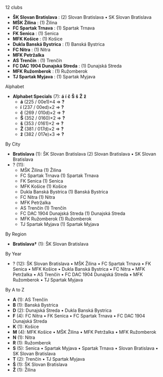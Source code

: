 12 clubs

- **ŠK Slovan Bratislava** : (2) Slovan Bratislava • SK Slovan Bratislava
- **MŠK Žilina** : (1) Žilina
- **FC Spartak Trnava** : (1) Spartak Trnava
- **FK Senica** : (1) Senica
- **MFK Košice** : (1) Košice
- **Dukla Banská Bystrica** : (1) Banská Bystrica
- **FC Nitra** : (1) Nitra
- **MFK Petržalka**
- **AS Trenčín** : (1) Trenčín
- **FC DAC 1904 Dunajská Streda** : (1) Dunajská Streda
- **MFK Ružomberok** : (1) Ružomberok
- **TJ Spartak Myjava** : (1) Spartak Myjava




Alphabet

- **Alphabet Specials** (7):  **á**  **í**  **č**  **Š**  **š**  **Ž**  **ž** 
  - **á** (225 / 00e1)×4 => **?**
  - **í** (237 / 00ed)×2 => **?**
  - **č** (269 / 010d)×2 => **?**
  - **Š** (352 / 0160)×2 => **?**
  - **š** (353 / 0161)×2 => **?**
  - **Ž** (381 / 017d)×2 => **?**
  - **ž** (382 / 017e)×3 => **?**




By City

- **Bratislava** (1): ŠK Slovan Bratislava  (2) Slovan Bratislava • SK Slovan Bratislava
- ? (11): 
  - MŠK Žilina  (1) Žilina
  - FC Spartak Trnava  (1) Spartak Trnava
  - FK Senica  (1) Senica
  - MFK Košice  (1) Košice
  - Dukla Banská Bystrica  (1) Banská Bystrica
  - FC Nitra  (1) Nitra
  - MFK Petržalka 
  - AS Trenčín  (1) Trenčín
  - FC DAC 1904 Dunajská Streda  (1) Dunajská Streda
  - MFK Ružomberok  (1) Ružomberok
  - TJ Spartak Myjava  (1) Spartak Myjava




By Region

- **Bratislava†** (1):   ŠK Slovan Bratislava




By Year

- ? (12):   ŠK Slovan Bratislava • MŠK Žilina • FC Spartak Trnava • FK Senica • MFK Košice • Dukla Banská Bystrica • FC Nitra • MFK Petržalka • AS Trenčín • FC DAC 1904 Dunajská Streda • MFK Ružomberok • TJ Spartak Myjava






By A to Z

- **A** (1): AS Trenčín
- **B** (1): Banská Bystrica
- **D** (2): Dunajská Streda • Dukla Banská Bystrica
- **F** (4): FC Nitra • FK Senica • FC Spartak Trnava • FC DAC 1904 Dunajská Streda
- **K** (1): Košice
- **M** (4): MFK Košice • MŠK Žilina • MFK Petržalka • MFK Ružomberok
- **N** (1): Nitra
- **R** (1): Ružomberok
- **S** (5): Senica • Spartak Myjava • Spartak Trnava • Slovan Bratislava • SK Slovan Bratislava
- **T** (2): Trenčín • TJ Spartak Myjava
- **Š** (1): ŠK Slovan Bratislava
- **Ž** (1): Žilina




